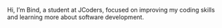 Hi, I’m Bind, a student at JCoders, focused on improving my coding skills and learning more about software development.
